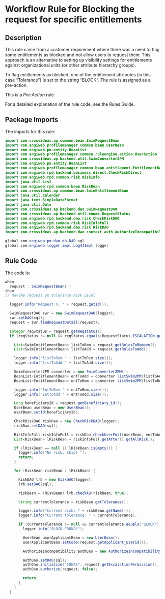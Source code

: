 # Workflow Rule for Blocking the request for specific entitlements

## Description
This rule came from a customer requirement where there was a need to flag some entitlements as blocked and not allow users to request them. This approach is an alternative to setting up visibility settings for entitlements against organizational units (or other attribute hierarchy groups).

To flag entitlements as blocked, one of the entitlement attributes (in this case “Tolerance”) is set to the string “BLOCK”. The rule is assigned as a pre-action.

This is a *Pre-Action* rule.

For a detailed explanation of the rule code, see the Rules Guide.

## Package Imports
The imports for this rule:

```java
import com.crossideas.ap.common.bean.SwimRequestBean
import com.engiweb.profilemanager.common.bean.UserBean
import com.engiweb.pm.entity.BeanList
import com.engiweb.profilemanager.common.ruleengine.action.UserAction
import com.crossideas.ap.backend.util.SwimConverter2PM
import com.engiweb.pm.entity.BeanList
import com.engiweb.profilemanager.common.bean.entitlement.EntitlementBean
import com.engiweb.rpd.backend.business.direct.CheckRiskDirect
import com.engiweb.rpd.common.risk.RiskInfo
import java.util.List
import com.engiweb.rpd.common.bean.RiskBean
import com.crossideas.ap.common.bean.SwimEntitlementBean
import java.util.Calendar
import java.text.SimpleDateFormat
import java.util.Date
import com.crossideas.ap.backend.dao.SwimRequestDAO
import com.crossideas.ap.backend.util.enums.RequestStatus
import com.engiweb.rpd.backend.dao.risk.CheckRiskDAO
import com.engiweb.rpd.common.risk.RiskInfoFull
import com.engiweb.rpd.backend.dao.risk.RiskDAO
import com.crossideas.ap.backend.dao.context.auth.AuthorizeIncompatibility

global com.engiweb.pm.dao.db.DAO sql
global com.engiweb.logger.impl.Log4JImpl logger
```



## Rule Code
The code is:
```java
when
  request : SwimRequestBean( )
then
// Revoke request on tolerance Risk Level

  logger.info("Request n. " + request.getId());

  SwimRequestDAO swr = new SwimRequestDAO(logger);
  swr.setDAO(sql);
  request = swr.findRequestDetail(request);

  Integer reqStatus = request.getReqstatus();
  if (reqStatus != null && reqStatus.equals(RequestStatus.ESCALATION.getCode())) {

    List<SwimEntitlementBean> listToRem = request.getRolesToRemove();
    List<SwimEntitlementBean> listToAdd = request.getRolesToAdd();

    logger.info("listToRem " + listToRem.size());
    logger.info("listToAdd " + listToAdd.size());

    SwimConverter2PM converter = new SwimConverter2PM();
    BeanList<EntitlementBean> entToAdd = converter.listSwim2PM(listToAdd);
    BeanList<EntitlementBean> entToRem = converter.listSwim2PM(listToRem);

    logger.info("EntToRem " + entToRem.size());
    logger.info("EntToAdd " + entToAdd.size());

    Long beneficiaryId = request.getBeneficiary_id();
    UserBean userBean = new UserBean();
    userBean.setId(beneficiaryId);

    CheckRiskDAO riskDao = new CheckRiskDAO(logger);
    riskDao.setDAO(sql);

    RiskInfoFull riskInfoFull = riskDao.checkUserFull(userBean, entToAdd, entToRem, null, false);
    List<RiskBean> lRiskBean = riskInfoFull.getAfter().getAllRisk();

    if (lRiskBean == null || lRiskBean.isEmpty()) {
      logger.info("No risk, skip! ");
      return;
    }

    for (RiskBean riskBean : lRiskBean) {

      RiskDAO lrb = new RiskDAO(logger);
      lrb.setDAO(sql);

      riskBean = (RiskBean) lrb.checkAB(riskBean, true);

      String currentTolerance = riskBean.getTolerance();

      logger.info("Current risk: " + riskBean.getName());
      logger.info("Current tolerance: " + currentTolerance);

      if (currentTolerance != null && currentTolerance.equals("BLOCK")) {
        logger.info("BLOCK FOUND!");

        UserBean userApplicantBean = new UserBean();
        userApplicantBean.setCode(request.getApplicant_userid());

        AuthorizeIncompatibility authDao = new AuthorizeIncompatibility(logger);

        authDao.setDAO(sql);
        authDao.initialize("IDEAS", request.getEscalationPermission(), userApplicantBean);
        authDao.authorize(request, false);

        return;
      }
    }
  }
```
